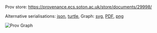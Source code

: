 
Prov store: https://provenance.ecs.soton.ac.uk/store/documents/29998/
	
Alternative serialisations: [json](https://provenance.ecs.soton.ac.uk/store/documents/29998.json), [turtle](https://provenance.ecs.soton.ac.uk/store/documents/29998.ttl), 
Graph: [svg](https://provenance.ecs.soton.ac.uk/store/documents/29998.svg), [PDF](https://provenance.ecs.soton.ac.uk/store/documents/29998.pdf), [png](https://provenance.ecs.soton.ac.uk/store/documents/29998.png)

![Prov Graph](https://provenance.ecs.soton.ac.uk/store/documents/29998.png)

		